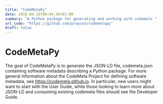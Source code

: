```yaml
---
title: "CodeMetaPy"
date: 2018-04-15T00:04:34+01:00
summary: "A Python package for generating and working with codemeta "
url_code: "https://github.com/proycon/codemetapy"
draft: false
---
```


# CodeMetaPy

The goal of CodeMetaPy is to generate the JSON-LD file, codemeta.json containing software metadata describing a Python package. For more general information about the CodeMeta Project for defining software metadata, see https://codemeta.github.io. In particular, new users might want to start with the User Guide, while those looking to learn more about JSON-LD and consuming existing codemeta files should see the Developer Guide.
